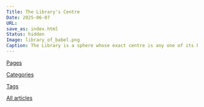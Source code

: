 ```yaml
---
Title: The Library's Centre
Date: 2025-06-07
URL: 
save_as: index.html
Status: hidden
Image: library_of_babel.png
Caption: The Library is a sphere whose exact centre is any one of its hexagons.
---
```


[Pages][]

[Categories][]

[Tags][]

[All articles][all]

[pages]: pages.html
[categories]: categories.html
[tags]: tags.html
[all]: articles.html
